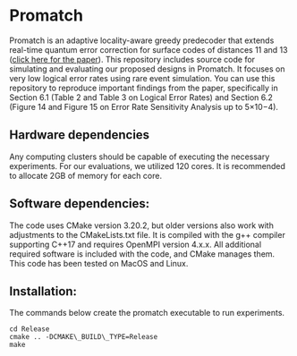 # Promatch

Promatch is an adaptive locality-aware greedy predecoder that extends real-time quantum error correction for surface codes of distances 11 and 13 ([click here for the paper](https://dl.acm.org/doi/abs/10.1145/3620666.3651339)). This repository includes source code for simulating and evaluating our proposed designs in Promatch. It focuses on very low logical error rates using rare event simulation. You can use this repository to reproduce important findings from the paper, specifically in Section 6.1 (Table 2 and Table 3 on Logical Error Rates) and Section 6.2 (Figure 14 and Figure 15 on Error Rate Sensitivity Analysis up to 5×10−4).

## Hardware dependencies
Any computing clusters should be capable of executing the necessary experiments. For our evaluations, we utilized 120 cores. It is recommended to allocate 2GB of memory for each core.

## Software dependencies:
The code uses CMake version 3.20.2, but older versions also work with adjustments to the CMakeLists.txt file. It is compiled with the g++ compiler supporting C++17 and requires OpenMPI version 4.x.x. All additional required software is included with the code, and CMake manages them. This code has been tested on MacOS and Linux.

## Installation:
The commands below create the promatch executable to run experiments.
```
cd Release
cmake .. -DCMAKE\_BUILD\_TYPE=Release
make
```
